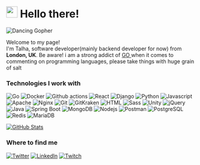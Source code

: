 <h1><img src="https://emojis.slackmojis.com/emojis/images/1531849430/4246/blob-sunglasses.gif?1531849430" width="30"/> Hello there! </h1>

![Dancing Gopher](http://static.velvetcache.org/pages/2018/06/13/party-gopher/dancing-gopher.gif)
<p>Welcome to my page! </br> I'm Talha, software developer(mainly backend developer for now) from <img src="https://image.flaticon.com/icons/svg/197/197374.svg" width="13"/> <b>London, UK</b>. Be aware! i am a strong addict of <a href="https://golang.org" target="_blank">GO <a/> when it comes to commenting on programming languages, please take things with huge grain of salt</p>
<h3>Technologies I work with</h3>
<p>
  <img alt="Go" src="https://img.shields.io/badge/-Go-1a73e8?style=flat-square&logo=go&logoColor=white" />
  <img alt="Docker" src="https://img.shields.io/badge/-Docker-46a2f1?style=flat-square&logo=docker&logoColor=white" />
  <img alt="Github actions" src="https://img.shields.io/badge/-Github_Actions-2088FF?style=flat-square&logo=github-actions&logoColor=white" />
  <img alt="React" src="https://img.shields.io/badge/-React-45b8d8?style=flat-square&logo=react&logoColor=white" />
  <img alt="Django" src="https://img.shields.io/badge/-Django-5849BE?style=flat-square&logo=django&logoColor=white" />
  <img alt="Python" src="https://img.shields.io/badge/-Python-311C87?style=flat-square&logo=python&logoColor=white" />
  <img alt="Javascript" src="https://img.shields.io/badge/-Javascript-430098?style=flat-square&logo=javascript&logoColor=white" />
  <img alt="Apache" src="https://img.shields.io/badge/-Apache-764ABC?style=flat-square&logo=apache&logoColor=white" />
  <img alt="Nginx" src="https://img.shields.io/badge/-Nginx-ea2845?style=flat-square&logo=nginx&logoColor=white" />
  <img alt="Git" src="https://img.shields.io/badge/-Git-F05032?style=flat-square&logo=git&logoColor=white" />
  <img alt="GitKraken" src="https://img.shields.io/badge/-GitKraken-179287?style=flat-square&logo=gitkraken&logoColor=white" />
  <img alt="HTML" src="https://img.shields.io/badge/-HTML-F7B93E?style=flat-square&logo=html5&logoColor=white" />
  <img alt="Sass" src="https://img.shields.io/badge/-Sass-E10098?style=flat-square&logo=sass&logoColor=white" />
  <img alt="Unity" src="https://img.shields.io/badge/-Unity-DD0031?style=flat-square&logo=unity&logoColor=white" />
  <img alt="jQuery" src="https://img.shields.io/badge/-jQuery-EC4A3F?style=flat-square&logo=jquery&logoColor=white" />
  <img alt="Java" src="https://img.shields.io/badge/-Java-F9A03C?style=flat-square&logo=java&logoColor=white" />
  <img alt="Spring Boot" src="https://img.shields.io/badge/-Spring Boot-68BD45?style=flat-square&logo=spring&logoColor=white" />
  <img alt="MongoDB" src="https://img.shields.io/badge/-MongoDB-13aa52?style=flat-square&logo=mongodb&logoColor=white" />
  <img alt="Nodejs" src="https://img.shields.io/badge/-Nodejs-43853d?style=flat-square&logo=Node.js&logoColor=white" />
  <img alt="Postman" src="https://img.shields.io/badge/-Postman-FD6C35?style=flat-square&logo=postman&logoColor=white" />
  <img alt="PostgreSQL" src="https://img.shields.io/badge/-PostgreSQL-336791?style=flat-square&logo=postgresql&logoColor=white" />
  <img alt="Redis" src="https://img.shields.io/badge/-Redis-922121?style=flat-square&logo=redis&logoColor=white" />
  <img alt="MariaDB" src="https://img.shields.io/badge/-MariaDB-C4996C?style=flat-square&logo=mariadb&logoColor=white" />
</p>

[![GitHub Stats](https://github-readme-stats.vercel.app/api?username=mrwormhole&show_icons=true&theme=algolia)](https://bit.ly/2DRJEXJ)

<h3>Where to find me</h3>
<p><a href="https://twitter.com/mr_wormhole" target="_blank"><img alt="Twitter" src="https://img.shields.io/badge/twitter-%231DA1F2.svg?&style=for-the-badge&logo=twitter&logoColor=white" /></a> <a href="https://www.linkedin.com/in/talha-altinel/" target="_blank"><img alt="LinkedIn" src="https://img.shields.io/badge/linkedin-%230077B5.svg?&style=for-the-badge&logo=linkedin&logoColor=white" /></a> <a href="https://www.twitch.tv/mrwormhole" target="_blank"><img alt="Twitch" src="https://img.shields.io/badge/twitch-%239147FF.svg?&style=for-the-badge&logo=twitch&logoColor=white" /></a>
</p>


